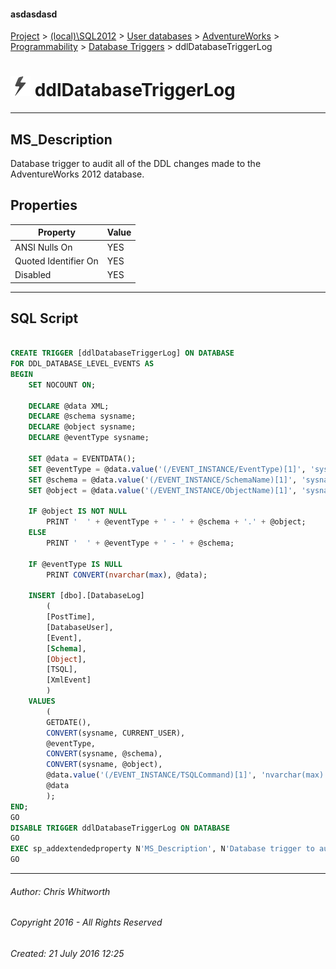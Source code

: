 #### asdasdasd

[Project](../../../../../index.md) > [(local)\\SQL2012](../../../../index.md) > [User databases](../../../index.md) > [AdventureWorks](../../index.md) > [Programmability](../index.md) > [Database Triggers](Database_Triggers.md) > ddlDatabaseTriggerLog

# ![Database Triggers](../../../../../Images/DdlTrigger32.png) ddlDatabaseTriggerLog

---

## <a name="#description"></a>MS_Description

Database trigger to audit all of the DDL changes made to the AdventureWorks 2012 database.

## <a name="#properties"></a>Properties

| Property | Value |
|---|---|
| ANSI Nulls On | YES |
| Quoted Identifier On | YES |
| Disabled | YES |


---

## <a name="#sqlscript"></a>SQL Script

```sql

CREATE TRIGGER [ddlDatabaseTriggerLog] ON DATABASE 
FOR DDL_DATABASE_LEVEL_EVENTS AS 
BEGIN
    SET NOCOUNT ON;

    DECLARE @data XML;
    DECLARE @schema sysname;
    DECLARE @object sysname;
    DECLARE @eventType sysname;

    SET @data = EVENTDATA();
    SET @eventType = @data.value('(/EVENT_INSTANCE/EventType)[1]', 'sysname');
    SET @schema = @data.value('(/EVENT_INSTANCE/SchemaName)[1]', 'sysname');
    SET @object = @data.value('(/EVENT_INSTANCE/ObjectName)[1]', 'sysname') 

    IF @object IS NOT NULL
        PRINT '  ' + @eventType + ' - ' + @schema + '.' + @object;
    ELSE
        PRINT '  ' + @eventType + ' - ' + @schema;

    IF @eventType IS NULL
        PRINT CONVERT(nvarchar(max), @data);

    INSERT [dbo].[DatabaseLog] 
        (
        [PostTime], 
        [DatabaseUser], 
        [Event], 
        [Schema], 
        [Object], 
        [TSQL], 
        [XmlEvent]
        ) 
    VALUES 
        (
        GETDATE(), 
        CONVERT(sysname, CURRENT_USER), 
        @eventType, 
        CONVERT(sysname, @schema), 
        CONVERT(sysname, @object), 
        @data.value('(/EVENT_INSTANCE/TSQLCommand)[1]', 'nvarchar(max)'), 
        @data
        );
END;
GO
DISABLE TRIGGER ddlDatabaseTriggerLog ON DATABASE
GO
EXEC sp_addextendedproperty N'MS_Description', N'Database trigger to audit all of the DDL changes made to the AdventureWorks 2012 database.', 'TRIGGER', N'ddlDatabaseTriggerLog', NULL, NULL, NULL, NULL
GO

```


---

###### Author:  Chris Whitworth

###### Copyright 2016 - All Rights Reserved

###### Created: 21 July 2016 12:25

